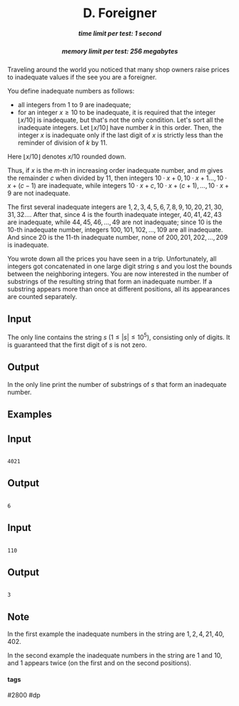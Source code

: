 <h1 style='text-align: center;'> D. Foreigner</h1>

<h5 style='text-align: center;'>time limit per test: 1 second</h5>
<h5 style='text-align: center;'>memory limit per test: 256 megabytes</h5>

Traveling around the world you noticed that many shop owners raise prices to inadequate values if the see you are a foreigner.

You define inadequate numbers as follows: 

* all integers from $1$ to $9$ are inadequate;
* for an integer $x \ge 10$ to be inadequate, it is required that the integer $\lfloor x / 10 \rfloor$ is inadequate, but that's not the only condition. Let's sort all the inadequate integers. Let $\lfloor x / 10 \rfloor$ have number $k$ in this order. Then, the integer $x$ is inadequate only if the last digit of $x$ is strictly less than the reminder of division of $k$ by $11$.

Here $\lfloor x / 10 \rfloor$ denotes $x/10$ rounded down.

Thus, if $x$ is the $m$-th in increasing order inadequate number, and $m$ gives the remainder $c$ when divided by $11$, then integers $10 \cdot x + 0, 10 \cdot x + 1 \ldots, 10 \cdot x + (c - 1)$ are inadequate, while integers $10 \cdot x + c, 10 \cdot x + (c + 1), \ldots, 10 \cdot x + 9$ are not inadequate.

The first several inadequate integers are $1, 2, 3, 4, 5, 6, 7, 8, 9, 10, 20, 21, 30, 31, 32 \ldots$. After that, since $4$ is the fourth inadequate integer, $40, 41, 42, 43$ are inadequate, while $44, 45, 46, \ldots, 49$ are not inadequate; since $10$ is the $10$-th inadequate number, integers $100, 101, 102, \ldots, 109$ are all inadequate. And since $20$ is the $11$-th inadequate number, none of $200, 201, 202, \ldots, 209$ is inadequate.

You wrote down all the prices you have seen in a trip. Unfortunately, all integers got concatenated in one large digit string $s$ and you lost the bounds between the neighboring integers. You are now interested in the number of substrings of the resulting string that form an inadequate number. If a substring appears more than once at different positions, all its appearances are counted separately.

## Input

The only line contains the string $s$ ($1 \le |s| \le 10^5$), consisting only of digits. It is guaranteed that the first digit of $s$ is not zero.

## Output

In the only line print the number of substrings of $s$ that form an inadequate number.

## Examples

## Input


```

4021

```
## Output


```

6

```
## Input


```

110

```
## Output


```

3

```
## Note

In the first example the inadequate numbers in the string are $1, 2, 4, 21, 40, 402$. 

In the second example the inadequate numbers in the string are $1$ and $10$, and $1$ appears twice (on the first and on the second positions).



#### tags 

#2800 #dp 